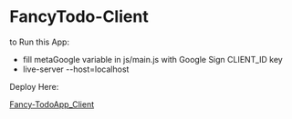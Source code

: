 # FancyTodo-Client

  to Run this App:
  - fill metaGoogle variable in js/main.js with Google Sign CLIENT_ID key
  - live-server --host=localhost

  Deploy Here:

[Fancy-TodoApp_Client](http://localhost:8080/)
